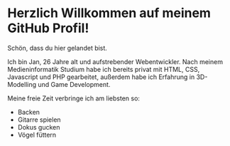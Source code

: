 # Herzlich Willkommen auf meinem GitHub Profil!

Schön, dass du hier gelandet bist. 

Ich bin Jan, 26 Jahre alt und aufstrebender Webentwickler. 
Nach meinem Medieninformatik Studium habe ich bereits privat mit HTML, CSS, Javascript 
und PHP gearbeitet, außerdem habe ich Erfahrung in 3D-Modelling und Game Development. 

Meine freie Zeit verbringe ich am liebsten so: 
<ul>
  <li>Backen</li>
  <li>Gitarre spielen</li>
  <li>Dokus gucken</li>
  <li>Vögel füttern</li>
</ul>



